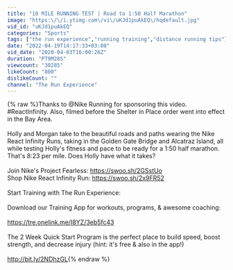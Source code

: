 ```yaml
---
title: "10 MILE RUNNING TEST | Road to 1:50 Half Marathon"
image: "https:\/\/i.ytimg.com\/vi\/uKJd1puAkEQ\/hqdefault.jpg"
vid_id: "uKJd1puAkEQ"
categories: "Sports"
tags: ["the run experience","running training","distance running tips"]
date: "2022-04-19T14:17:33+03:00"
vid_date: "2020-04-03T16:00:26Z"
duration: "PT9M28S"
viewcount: "30285"
likeCount: "800"
dislikeCount: ""
channel: "The Run Experience"
---
```

{% raw %}Thanks to @Nike Running for sponsoring this video. #ReactInfinity. Also, filmed before the Shelter in Place order went into effect in the Bay Area. <br /><br />Holly and Morgan take to the beautiful roads and paths wearing the Nike React Infinity Runs, taking in the Golden Gate Bridge and Alcatraz Island, all while testing Holly's fitness and pace to be ready for a 1:50 half marathon. That's 8:23 per mile. Does Holly have what it takes? <br /><br />Join Nike's Project Fearless: <a rel="nofollow" target="blank" href="https://swoo.sh/2GSstUo">https://swoo.sh/2GSstUo</a><br />Shop Nike React Infinity Run: <a rel="nofollow" target="blank" href="https://swoo.sh/2x9FR52">https://swoo.sh/2x9FR52</a><br /><br />Start Training with The Run Experience: <br /><br />Download our Training App for workouts, programs, &amp; awesome coaching: <br /><br /><a rel="nofollow" target="blank" href="https://tre.onelink.me/I8YZ/3eb5fc43">https://tre.onelink.me/I8YZ/3eb5fc43</a><br /><br />The 2 Week Quick Start Program is the perfect place to build speed, boost strength, and decrease injury (hint: it's free &amp; also in the app!)<br /> <br /><a rel="nofollow" target="blank" href="http://bit.ly/2NDhzGL">http://bit.ly/2NDhzGL</a>{% endraw %}
